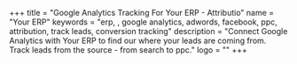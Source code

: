 +++
title = "Google Analytics Tracking For Your ERP - Attributio"
name = "Your ERP"
keywords = "erp, , google analytics, adwords, facebook, ppc, attribution, track leads, conversion tracking"
description = "Connect Google Analytics with Your ERP to find our where your leads are coming from. Track leads from the source - from search to ppc."
logo = ""
+++

